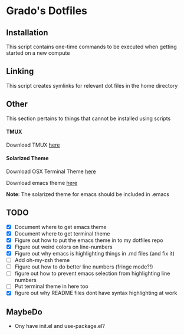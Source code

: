 # Grado's Dotfiles

## Installation
This script contains one-time commands to be executed when getting started on a new compute

## Linking
This script creates symlinks for relevant dot files in the home directory

## Other
This section pertains to things that cannot be installed using scripts

#### TMUX
Download TMUX [here](https://github.com/tmux/tmux/wiki)

#### Solarized Theme
Download OSX Terminal Theme [here](https://github.com/tomislav/osx-terminal.app-colors-solarized)  

Download emacs theme [here](https://github.com/sellout/emacs-color-theme-solarized)  

**Note**: The solarized theme for emacs should be included in .emacs

## TODO
- [x] Document where to get emacs theme
- [x] Document where to get terminal theme
- [x] Figure out how to put the emacs theme in to my dotfiles repo
- [x] Figure out weird colors on line-numbers
- [x] Figure out why emacs is highlighting things in .md files (and fix it)
- [ ] Add oh-my-zsh theme
- [ ] Figure out how to do better line numbers (fringe mode?!)
- [ ] figure out how to prevent emacs selection from highlighting line numbers
- [ ] Put terminal theme in here too
- [x] figure out why README files dont have syntax highlighting at work

## MaybeDo
- Ony have init.el and use-package.el? 
